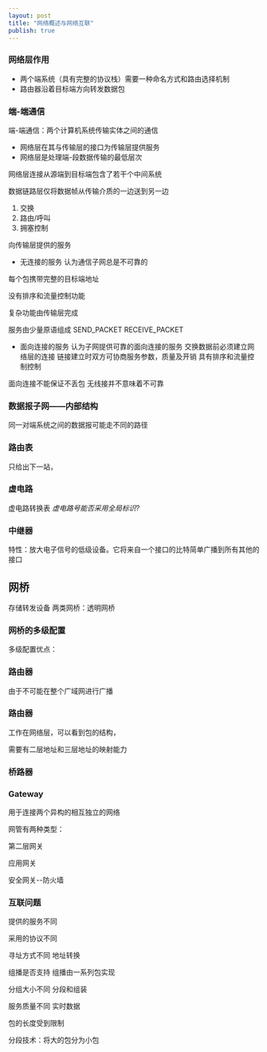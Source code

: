 ```yaml
---
layout: post
title: "网络概述与网络互联"
publish: true
---
```

### 网络层作用
- 两个端系统（具有完整的协议栈）需要一种命名方式和路由选择机制
- 路由器沿着目标端方向转发数据包

### 端-端通信
端-端通信：两个计算机系统传输实体之间的通信

- 网络层在其与传输层的接口为传输层提供服务
- 网络层是处理端-段数据传输的最低层次

网络层连接从源端到目标端包含了若干个中间系统

数据链路层仅将数据帧从传输介质的一边送到另一边

1. 交换
2. 路由/呼叫
3. 拥塞控制

向传输层提供的服务
- 无连接的服务
认为通信子网总是不可靠的

每个包携带完整的目标端地址

没有排序和流量控制功能

复杂功能由传输层完成

服务由少量原语组成
SEND_PACKET
RECEIVE_PACKET

- 面向连接的服务
认为子网提供可靠的面向连接的服务
交换数据前必须建立网络层的连接
链接建立时双方可协商服务参数，质量及开销
具有排序和流量控制控制

面向连接不能保证不丢包
无线接并不意味着不可靠

### 数据报子网——内部结构
同一对端系统之间的数据报可能走不同的路径

### 路由表
只给出下一站，

### 虚电路
虚电路转换表
*虚电路号能否采用全局标识?*

### 中继器
特性：放大电子信号的低级设备。它将来自一个接口的比特简单广播到所有其他的接口

## 网桥
存储转发设备
两类网桥：透明网桥

### 网桥的多级配置
多级配置优点：

### 路由器
由于不可能在整个广域网进行广播

### 路由器
工作在网络层，可以看到包的结构，

需要有二层地址和三层地址的映射能力

### 桥路器

### Gateway
用于连接两个异构的相互独立的网络

网管有两种类型：

第二层网关

应用网关

安全网关--防火墙

### 互联问题
提供的服务不同

采用的协议不同

寻址方式不同
  地址转换

组播是否支持
  组播由一系列包实现

分组大小不同
  分段和组装

服务质量不同
  实时数据

包的长度受到限制

分段技术：将大的包分为小包
